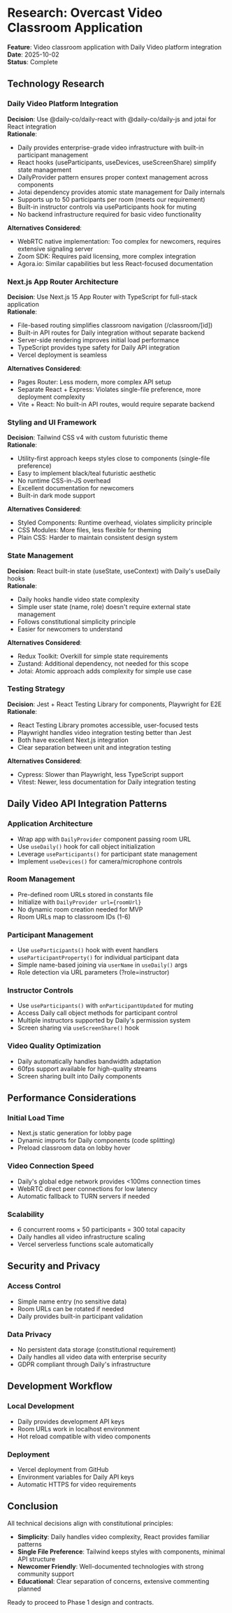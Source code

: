 # Research: Overcast Video Classroom Application

**Feature**: Video classroom application with Daily Video platform integration  
**Date**: 2025-10-02  
**Status**: Complete

## Technology Research

### Daily Video Platform Integration

**Decision**: Use @daily-co/daily-react with @daily-co/daily-js and jotai for React integration  
**Rationale**: 
- Daily provides enterprise-grade video infrastructure with built-in participant management
- React hooks (useParticipants, useDevices, useScreenShare) simplify state management
- DailyProvider pattern ensures proper context management across components
- Jotai dependency provides atomic state management for Daily internals
- Supports up to 50 participants per room (meets our requirement)
- Built-in instructor controls via useParticipants hook for muting
- No backend infrastructure required for basic video functionality

**Alternatives Considered**:
- WebRTC native implementation: Too complex for newcomers, requires extensive signaling server
- Zoom SDK: Requires paid licensing, more complex integration
- Agora.io: Similar capabilities but less React-focused documentation

### Next.js App Router Architecture

**Decision**: Use Next.js 15 App Router with TypeScript for full-stack application  
**Rationale**:
- File-based routing simplifies classroom navigation (/classroom/[id])
- Built-in API routes for Daily integration without separate backend
- Server-side rendering improves initial load performance
- TypeScript provides type safety for Daily API integration
- Vercel deployment is seamless

**Alternatives Considered**:
- Pages Router: Less modern, more complex API setup
- Separate React + Express: Violates single-file preference, more deployment complexity
- Vite + React: No built-in API routes, would require separate backend

### Styling and UI Framework

**Decision**: Tailwind CSS v4 with custom futuristic theme  
**Rationale**:
- Utility-first approach keeps styles close to components (single-file preference)
- Easy to implement black/teal futuristic aesthetic
- No runtime CSS-in-JS overhead
- Excellent documentation for newcomers
- Built-in dark mode support

**Alternatives Considered**:
- Styled Components: Runtime overhead, violates simplicity principle
- CSS Modules: More files, less flexible for theming
- Plain CSS: Harder to maintain consistent design system

### State Management

**Decision**: React built-in state (useState, useContext) with Daily's useDaily hooks  
**Rationale**:
- Daily hooks handle video state complexity
- Simple user state (name, role) doesn't require external state management
- Follows constitutional simplicity principle
- Easier for newcomers to understand

**Alternatives Considered**:
- Redux Toolkit: Overkill for simple state requirements
- Zustand: Additional dependency, not needed for this scope
- Jotai: Atomic approach adds complexity for simple use case

### Testing Strategy

**Decision**: Jest + React Testing Library for components, Playwright for E2E  
**Rationale**:
- React Testing Library promotes accessible, user-focused tests
- Playwright handles video integration testing better than Jest
- Both have excellent Next.js integration
- Clear separation between unit and integration testing

**Alternatives Considered**:
- Cypress: Slower than Playwright, less TypeScript support
- Vitest: Newer, less documentation for Daily integration testing

## Daily Video API Integration Patterns

### Application Architecture
- Wrap app with `DailyProvider` component passing room URL
- Use `useDaily()` hook for call object initialization
- Leverage `useParticipants()` for participant state management
- Implement `useDevices()` for camera/microphone controls

### Room Management
- Pre-defined room URLs stored in constants file
- Initialize with `DailyProvider url={roomUrl}`
- No dynamic room creation needed for MVP
- Room URLs map to classroom IDs (1-6)

### Participant Management
- Use `useParticipants()` hook with event handlers
- `useParticipantProperty()` for individual participant data
- Simple name-based joining via `userName` in `useDaily()` args
- Role detection via URL parameters (?role=instructor)

### Instructor Controls
- Use `useParticipants()` with `onParticipantUpdated` for muting
- Access Daily call object methods for participant control
- Multiple instructors supported by Daily's permission system
- Screen sharing via `useScreenShare()` hook

### Video Quality Optimization
- Daily automatically handles bandwidth adaptation
- 60fps support available for high-quality streams
- Screen sharing built into Daily components

## Performance Considerations

### Initial Load Time
- Next.js static generation for lobby page
- Dynamic imports for Daily components (code splitting)
- Preload classroom data on lobby hover

### Video Connection Speed
- Daily's global edge network provides <100ms connection times
- WebRTC direct peer connections for low latency
- Automatic fallback to TURN servers if needed

### Scalability
- 6 concurrent rooms × 50 participants = 300 total capacity
- Daily handles all video infrastructure scaling
- Vercel serverless functions scale automatically

## Security and Privacy

### Access Control
- Simple name entry (no sensitive data)
- Room URLs can be rotated if needed
- Daily provides built-in participant validation

### Data Privacy
- No persistent data storage (constitutional requirement)
- Daily handles all video data with enterprise security
- GDPR compliant through Daily's infrastructure

## Development Workflow

### Local Development
- Daily provides development API keys
- Room URLs work in localhost environment
- Hot reload compatible with video components

### Deployment
- Vercel deployment from GitHub
- Environment variables for Daily API keys
- Automatic HTTPS for video requirements

## Conclusion

All technical decisions align with constitutional principles:
- **Simplicity**: Daily handles video complexity, React provides familiar patterns
- **Single File Preference**: Tailwind keeps styles with components, minimal API structure
- **Newcomer Friendly**: Well-documented technologies with strong community support
- **Educational**: Clear separation of concerns, extensive commenting planned

Ready to proceed to Phase 1 design and contracts.
